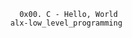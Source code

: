                            0x00. C - Hello, World
                         alx-low_level_programming
